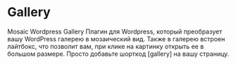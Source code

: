 # Gallery
Mosaic Wordpress Gallery
Плагин для Wordpress, который преобразует вашу WordPress галерею в мозаический вид. Также в галерею встроен лайтбокс, что позволит вам, при клике на картинку открыть ее в большом размере.
Просто добавьте шорткод [gallery] на вашу страницу.
